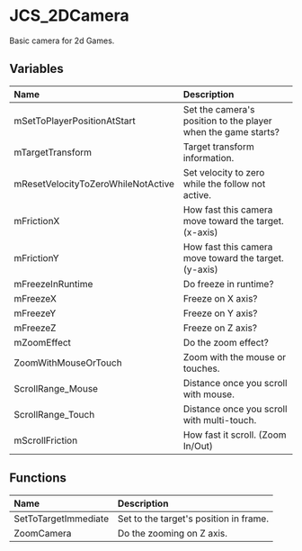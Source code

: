# JCS_2DCamera

Basic camera for 2d Games.

## Variables

| Name                               | Description                                                   |
|:-----------------------------------|:--------------------------------------------------------------|
| mSetToPlayerPositionAtStart        | Set the camera's position to the player when the game starts? |
| mTargetTransform                   | Target transform information.                                 |
| mResetVelocityToZeroWhileNotActive | Set velocity to zero while the follow not active.             |
| mFrictionX                         | How fast this camera move toward the target. (x-axis)         |
| mFrictionY                         | How fast this camera move toward the target. (y-axis)         |
| mFreezeInRuntime                   | Do freeze in runtime?                                         |
| mFreezeX                           | Freeze on X axis?                                             |
| mFreezeY                           | Freeze on Y axis?                                             |
| mFreezeZ                           | Freeze on Z axis?                                             |
| mZoomEffect                        | Do the zoom effect?                                           |
| ZoomWithMouseOrTouch               | Zoom with the mouse or touches.                               |
| ScrollRange_Mouse                  | Distance once you scroll with mouse.                          |
| ScrollRange_Touch                  | Distance once you scroll with multi-touch.                    |
| mScrollFriction                    | How fast it scroll. (Zoom In/Out)                             |

## Functions

| Name                 | Description                            |
|:---------------------|:---------------------------------------|
| SetToTargetImmediate | Set to the target's position in frame. |
| ZoomCamera           | Do the zooming on Z axis.              |
